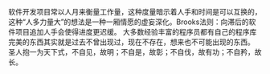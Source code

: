 软件开发项目常以人月来衡量工作量，这种度量暗示着人手和时间是可以互换的，这种“人多力量大”的想法是一种一厢情愿的虚妄深化。Brooks法则：向滞后的软件项目追加人手会使得进度更迟缓。
大多数经验丰富的程序员都有自己的程序库
完美的东西其实就是过去不曾出现过，现在不存在，想来也不可能出现的东西。
圣人抱一为天下式，不自见，故明；不自是，故彰；不自伐，故有功；不自矜，故长。
